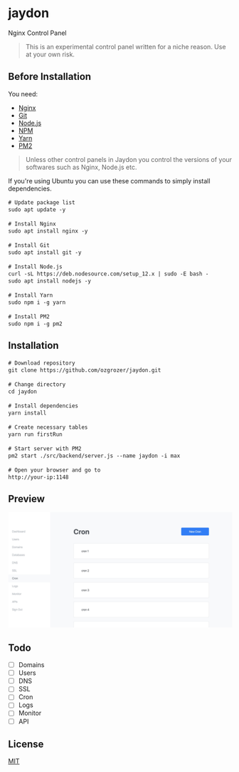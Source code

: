 # jaydon

Nginx Control Panel

> This is an experimental control panel written for a niche reason. Use at your own risk.

## Before Installation

You need:

- [Nginx](https://www.nginx.com/resources/wiki/start/topics/tutorials/install/)
- [Git](https://git-scm.com/book/en/v2/Getting-Started-Installing-Git)
- [Node.js](https://nodejs.org/en/download/package-manager/)
- [NPM](https://www.npmjs.com/get-npm)
- [Yarn](https://www.npmjs.com/package/yarn)
- [PM2](https://www.npmjs.com/package/pm2)

> Unless other control panels in Jaydon you control the versions of your softwares such as Nginx, Node.js etc.

If you're using Ubuntu you can use these commands to simply install dependencies.

```
# Update package list
sudo apt update -y

# Install Nginx
sudo apt install nginx -y

# Install Git
sudo apt install git -y

# Install Node.js
curl -sL https://deb.nodesource.com/setup_12.x | sudo -E bash -
sudo apt install nodejs -y

# Install Yarn
sudo npm i -g yarn

# Install PM2
sudo npm i -g pm2
```

## Installation

```
# Download repository
git clone https://github.com/ozgrozer/jaydon.git

# Change directory
cd jaydon

# Install dependencies
yarn install

# Create necessary tables
yarn run firstRun

# Start server with PM2
pm2 start ./src/backend/server.js --name jaydon -i max

# Open your browser and go to
http://your-ip:1148
```

## Preview

<img src="preview.jpg" alt="" width="600" />

## Todo

- [ ] Domains
- [ ] Users
- [ ] DNS
- [ ] SSL
- [ ] Cron
- [ ] Logs
- [ ] Monitor
- [ ] API

## License

[MIT](license)
